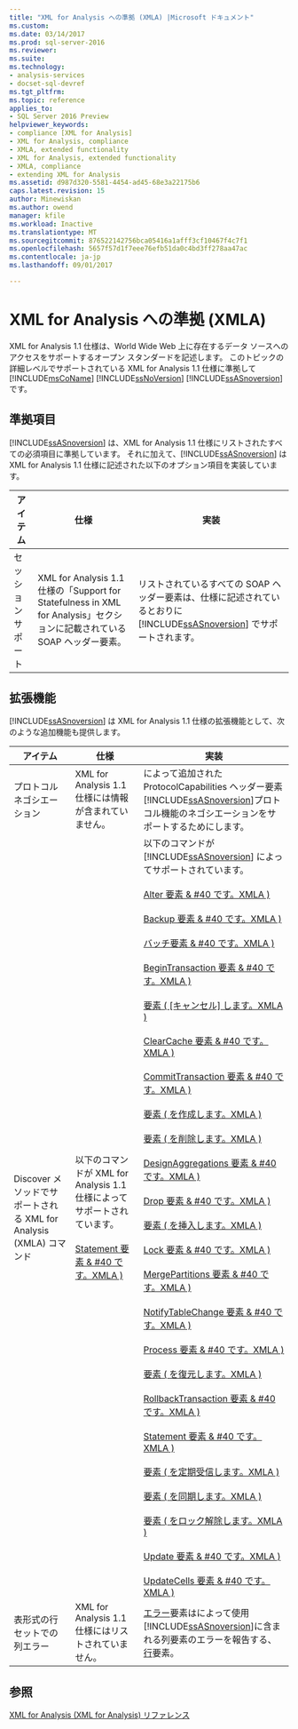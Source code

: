 ```yaml
---
title: "XML for Analysis への準拠 (XMLA) |Microsoft ドキュメント"
ms.custom: 
ms.date: 03/14/2017
ms.prod: sql-server-2016
ms.reviewer: 
ms.suite: 
ms.technology:
- analysis-services
- docset-sql-devref
ms.tgt_pltfrm: 
ms.topic: reference
applies_to:
- SQL Server 2016 Preview
helpviewer_keywords:
- compliance [XML for Analysis]
- XML for Analysis, compliance
- XMLA, extended functionality
- XML for Analysis, extended functionality
- XMLA, compliance
- extending XML for Analysis
ms.assetid: d987d320-5581-4454-ad45-68e3a22175b6
caps.latest.revision: 15
author: Minewiskan
ms.author: owend
manager: kfile
ms.workload: Inactive
ms.translationtype: MT
ms.sourcegitcommit: 876522142756bca05416a1afff3cf10467f4c7f1
ms.openlocfilehash: 5657f57d1f7eee76efb51da0c4bd3ff278aa47ac
ms.contentlocale: ja-jp
ms.lasthandoff: 09/01/2017

---
```

# <a name="xml-for-analysis-compliance-xmla"></a>XML for Analysis への準拠 (XMLA)
  XML for Analysis 1.1 仕様は、World Wide Web 上に存在するデータ ソースへのアクセスをサポートするオープン スタンダードを記述します。 このトピックの詳細レベルでサポートされている XML for Analysis 1.1 仕様に準拠して[!INCLUDE[msCoName](../../includes/msconame-md.md)] [!INCLUDE[ssNoVersion](../../includes/ssnoversion-md.md)] [!INCLUDE[ssASnoversion](../../includes/ssasnoversion-md.md)]です。  
  
## <a name="compliant-items"></a>準拠項目  
 [!INCLUDE[ssASnoversion](../../includes/ssasnoversion-md.md)] は、XML for Analysis 1.1 仕様にリストされたすべての必須項目に準拠しています。 それに加えて、[!INCLUDE[ssASnoversion](../../includes/ssasnoversion-md.md)] は XML for Analysis 1.1 仕様に記述された以下のオプション項目を実装しています。  
  
|アイテム|仕様|実装|  
|----------|-------------------|--------------------|  
|セッション サポート|XML for Analysis 1.1 仕様の「Support for Statefulness in XML for Analysis」セクションに記載されている SOAP ヘッダー要素。|リストされているすべての SOAP ヘッダー要素は、仕様に記述されているとおりに [!INCLUDE[ssASnoversion](../../includes/ssasnoversion-md.md)] でサポートされます。|  
  
## <a name="extensions"></a>拡張機能  
 [!INCLUDE[ssASnoversion](../../includes/ssasnoversion-md.md)] は XML for Analysis 1.1 仕様の拡張機能として、次のような追加機能も提供します。  
  
|アイテム|仕様|実装|  
|----------|-------------------|--------------------|  
|プロトコル ネゴシエーション|XML for Analysis 1.1 仕様には情報が含まれていません。|によって追加された ProtocolCapabilities ヘッダー要素[!INCLUDE[ssASnoversion](../../includes/ssasnoversion-md.md)]プロトコル機能のネゴシエーションをサポートするためにします。|  
|Discover メソッドでサポートされる XML for Analysis (XMLA) コマンド|以下のコマンドが XML for Analysis 1.1 仕様によってサポートされています。<br /><br /> [Statement 要素 & #40 です。XMLA &#41;](../../analysis-services/xmla/xml-elements-commands/statement-element-xmla.md)|以下のコマンドが [!INCLUDE[ssASnoversion](../../includes/ssasnoversion-md.md)] によってサポートされています。<br /><br /> [Alter 要素 & #40 です。XMLA &#41;](../../analysis-services/xmla/xml-elements-commands/alter-element-xmla.md)<br /><br /> [Backup 要素 & #40 です。XMLA &#41;](../../analysis-services/xmla/xml-elements-commands/backup-element-xmla.md)<br /><br /> [バッチ要素 & #40 です。XMLA &#41;](../../analysis-services/xmla/xml-elements-commands/batch-element-xmla.md)<br /><br /> [BeginTransaction 要素 & #40 です。XMLA &#41;](../../analysis-services/xmla/xml-elements-commands/begintransaction-element-xmla.md)<br /><br /> [要素 &#40; [キャンセル] します。XMLA &#41;](../../analysis-services/xmla/xml-elements-commands/cancel-element-xmla.md)<br /><br /> [ClearCache 要素 & #40 です。XMLA &#41;](../../analysis-services/xmla/xml-elements-commands/clearcache-element-xmla.md)<br /><br /> [CommitTransaction 要素 & #40 です。XMLA &#41;](../../analysis-services/xmla/xml-elements-commands/committransaction-element-xmla.md)<br /><br /> [要素 &#40; を作成します。XMLA &#41;](../../analysis-services/xmla/xml-elements-commands/create-element-xmla.md)<br /><br /> [要素 &#40; を削除します。XMLA &#41;](../../analysis-services/xmla/xml-elements-commands/delete-element-xmla.md)<br /><br /> [DesignAggregations 要素 & #40 です。XMLA &#41;](../../analysis-services/xmla/xml-elements-commands/designaggregations-element-xmla.md)<br /><br /> [Drop 要素 & #40 です。XMLA &#41;](../../analysis-services/xmla/xml-elements-commands/drop-element-xmla.md)<br /><br /> [要素 &#40; を挿入します。XMLA &#41;](../../analysis-services/xmla/xml-elements-commands/insert-element-xmla.md)<br /><br /> [Lock 要素 & #40 です。XMLA &#41;](../../analysis-services/xmla/xml-elements-commands/lock-element-xmla.md)<br /><br /> [MergePartitions 要素 & #40 です。XMLA &#41;](../../analysis-services/xmla/xml-elements-commands/mergepartitions-element-xmla.md)<br /><br /> [NotifyTableChange 要素 & #40 です。XMLA &#41;](../../analysis-services/xmla/xml-elements-commands/notifytablechange-element-xmla.md)<br /><br /> [Process 要素 & #40 です。XMLA &#41;](../../analysis-services/xmla/xml-elements-commands/process-element-xmla.md)<br /><br /> [要素 &#40; を復元します。XMLA &#41;](../../analysis-services/xmla/xml-elements-commands/restore-element-xmla.md)<br /><br /> [RollbackTransaction 要素 & #40 です。XMLA &#41;](../../analysis-services/xmla/xml-elements-commands/rollbacktransaction-element-xmla.md)<br /><br /> [Statement 要素 & #40 です。XMLA &#41;](../../analysis-services/xmla/xml-elements-commands/statement-element-xmla.md)<br /><br /> [要素 &#40; を定期受信します。XMLA &#41;](../../analysis-services/xmla/xml-elements-commands/subscribe-element-xmla.md)<br /><br /> [要素 &#40; を同期します。XMLA &#41;](../../analysis-services/xmla/xml-elements-commands/synchronize-element-xmla.md)<br /><br /> [要素 &#40; をロック解除します。XMLA &#41;](../../analysis-services/xmla/xml-elements-commands/unlock-element-xmla.md)<br /><br /> [Update 要素 & #40 です。XMLA &#41;](../../analysis-services/xmla/xml-elements-commands/update-element-xmla.md)<br /><br /> [UpdateCells 要素 & #40 です。XMLA &#41;](../../analysis-services/xmla/xml-elements-commands/updatecells-element-xmla.md)|  
|表形式の行セットでの列エラー|XML for Analysis 1.1 仕様にはリストされていません。|[エラー](../../analysis-services/xmla/xml-elements-properties/error-element-xmla.md)要素はによって使用[!INCLUDE[ssASnoversion](../../includes/ssasnoversion-md.md)]に含まれる列要素のエラーを報告する、[行](../../analysis-services/xmla/xml-elements-properties/error-element-xmla.md)要素。|  
  
## <a name="see-also"></a>参照  
 [XML for Analysis (XML for Analysis) リファレンス](../../analysis-services/xmla/xml-for-analysis-xmla-reference.md)  
  
  

